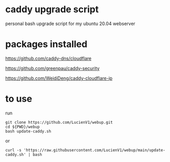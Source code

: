 # caddy upgrade script
personal bash upgrade script for my ubuntu 20.04 webserver

# packages installed

https://github.com/caddy-dns/cloudflare

https://github.com/greenpau/caddy-security

https://github.com/WeidiDeng/caddy-cloudflare-ip

# to use
run
```
git clone https://github.com/LucienV1/webup.git
cd ${PWD}/webup
bash update-caddy.sh
```

or 
```
curl -s 'https://raw.githubusercontent.com/LucienV1/webup/main/update-caddy.sh' | bash
```

